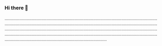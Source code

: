 ### Hi there 👋

...................................................................................................................................................................................................................................................................................................................................................................................................................................................................................................................................................................................................